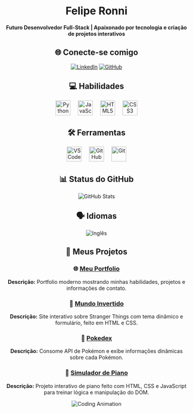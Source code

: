 <div align="center"> 

# Felipe Ronni

**Futuro Desenvolvedor Full-Stack | Apaixonado por tecnologia e criação de projetos interativos**


## <h2>🌐 Conecte-se comigo</h2>

[![LinkedIn](https://img.shields.io/badge/LinkedIn-000?style=for-the-badge&logo=linkedin&logoColor=white)](https://www.linkedin.com/in/felipe-ronni-3a7015381/)
[![GitHub](https://img.shields.io/badge/GitHub-000?style=for-the-badge&logo=github&logoColor=30A3DC)](https://github.com/feliperonni)


## 💻 Habilidades

<img src="https://cdn.jsdelivr.net/gh/devicons/devicon/icons/python/python-original.svg" height="40" alt="Python" />
<img width="12" />
<img src="https://cdn.jsdelivr.net/gh/devicons/devicon/icons/javascript/javascript-original.svg" height="40" alt="JavaScript" />
<img width="12" />
<img src="https://cdn.jsdelivr.net/gh/devicons/devicon/icons/html5/html5-original.svg" height="40" alt="HTML5" />
<img width="12" />
<img src="https://cdn.jsdelivr.net/gh/devicons/devicon/icons/css3/css3-original.svg" height="40" alt="CSS3" />


## 🛠️ Ferramentas

<img src="https://cdn.jsdelivr.net/gh/devicons/devicon/icons/vscode/vscode-original.svg" height="40" alt="VS Code" />
<img width="12" />
<img src="https://skillicons.dev/icons?i=github" height="40" alt="GitHub" />
<img width="12" />
<img src="https://cdn.jsdelivr.net/gh/devicons/devicon/icons/git/git-original.svg" height="40" alt="Git" />


## 📊 Status do GitHub

![GitHub Stats](https://github-readme-stats.vercel.app/api?username=feliperonni&theme=transparent&bg_color=000&border_color=30A3DC&show_icons=true&icon_color=30A3DC&title_color=E94D5F&text_color=FFF)


## 🗣️ Idiomas

![Inglês](https://img.shields.io/badge/Inglês-Intermediário-000?style=for-the-badge&logoColor=white)


## 🚀 Meus Projetos

### 🌐 [Meu Portfolio](https://feliperonni.github.io/Meu-portfolio/)  
**Descrição:** Portfolio moderno mostrando minhas habilidades, projetos e informações de contato.

### 🌌 [Mundo Invertido](https://feliperonni.github.io/mundo-invertido/)
**Descrição:** Site interativo sobre Stranger Things com tema dinâmico e formulário, feito em HTML e CSS.


### 📖 [Pokedex](https://feliperonni.github.io/pokedex/)  
**Descrição:** Consome API de Pokémon e exibe informações dinâmicas sobre cada Pokémon.


### 🎹 [Simulador de Piano](https://feliperonni.github.io/simulador-de-piano/)  
**Descrição:** Projeto interativo de piano feito com HTML, CSS e JavaScript para treinar lógica e manipulação do DOM.


![Coding Animation](https://user-images.githubusercontent.com/74038190/212284158-e840e285-664b-44d7-b79b-e264b5e54825.gif)

</div>
